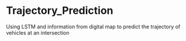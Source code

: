 # Trajectory_Prediction
Using LSTM and information from digital map to  predict the trajectory of vehicles at an intersection

